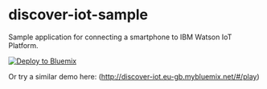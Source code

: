 # discover-iot-sample

Sample application for connecting a smartphone to IBM Watson IoT Platform.



[![Deploy to Bluemix](https://bluemix.net/deploy/button.png)](https://bluemix.net/deploy?repository=)



Or try a similar demo here: (http://discover-iot.eu-gb.mybluemix.net/#/play)
